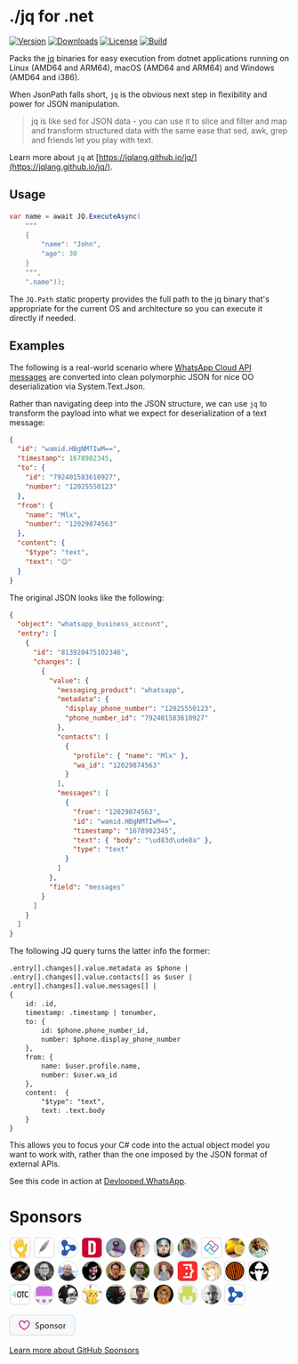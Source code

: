 # ./jq for .net

[![Version](https://img.shields.io/nuget/v/Devlooped.JQ.svg?color=royalblue)](https://www.nuget.org/packages/Devlooped.JQ) 
[![Downloads](https://img.shields.io/nuget/dt/Devlooped.JQ.svg?color=green)](https://www.nuget.org/packages/Devlooped.JQ) 
[![License](https://img.shields.io/github/license/devlooped/jq.svg?color=blue)](https://github.com/devlooped/jq/blob/main/license.txt) 
[![Build](https://img.shields.io/github/actions/workflow/status/devlooped/jq/build.yml?branch=main)](https://github.com/devlooped/jq/actions)

<!-- #content -->
Packs the [jq](https://jqlang.github.io/jq/) binaries for easy execution 
from dotnet applications running on Linux (AMD64 and ARM64), macOS (AMD64 and ARM64) 
and Windows (AMD64 and i386).

When JsonPath falls short, `jq` is the obvious next step in flexibility 
and power for JSON manipulation.

> jq is like sed for JSON data - you can use it to slice and filter and map 
> and transform structured data with the same ease that sed, awk, grep and 
> friends let you play with text.

Learn more about `jq` at [https://jqlang.github.io/jq/](https://jqlang.github.io/jq/).

## Usage

```csharp
var name = await JQ.ExecuteAsync(
    """
    {
        "name": "John",
        "age": 30
    }
    """,
    ".name"));
```

The `JQ.Path` static property provides the full path to the jq binary that's appropriate 
for the current OS and architecture so you can execute it directly if needed.

## Examples

The following is a real-world scenario where [WhatsApp Cloud API messages](https://developers.facebook.com/docs/whatsapp/cloud-api/webhooks/payload-examples) 
are converted into clean polymorphic JSON for nice OO deserialization via System.Text.Json.

Rather than navigating deep into the JSON structure, we can use `jq` to transform the payload 
into what we expect for deserialization of a text message:

```json
{
  "id": "wamid.HBgNMTIwM==",
  "timestamp": 1678902345,
  "to": {
    "id": "792401583610927",
    "number": "12025550123"
  },
  "from": {
    "name": "Mlx",
    "number": "12029874563"
  },
  "content": {
    "$type": "text",
    "text": "😊"
  }
}
```

The original JSON looks like the following: 

```json
{
  "object": "whatsapp_business_account",
  "entry": [
    {
      "id": "813920475102346",
      "changes": [
        {
          "value": {
            "messaging_product": "whatsapp",
            "metadata": {
              "display_phone_number": "12025550123",
              "phone_number_id": "792401583610927"
            },
            "contacts": [
              {
                "profile": { "name": "Mlx" },
                "wa_id": "12029874563"
              }
            ],
            "messages": [
              {
                "from": "12029874563",
                "id": "wamid.HBgNMTIwM==",
                "timestamp": "1678902345",
                "text": { "body": "\ud83d\ude0a" },
                "type": "text"
              }
            ]
          },
          "field": "messages"
        }
      ]
    }
  ]
}
```

The following JQ query turns the latter info the former:

```jq
.entry[].changes[].value.metadata as $phone |
.entry[].changes[].value.contacts[] as $user |
.entry[].changes[].value.messages[] | 
{
    id: .id,
    timestamp: .timestamp | tonumber,
    to: {
        id: $phone.phone_number_id,
        number: $phone.display_phone_number
    },
    from: {
        name: $user.profile.name,
        number: $user.wa_id
    },
    content:  {
        "$type": "text",
        text: .text.body
    }
}
```

This allows you to focus your C# code into the actual object model you want 
to work with, rather than the one imposed by the JSON format of external APIs.

See this code in action at [Devlooped.WhatsApp](https://github.com/devlooped/WhatsApp/blob/main/src/WhatsApp/Message.cs).


<!-- include https://github.com/devlooped/sponsors/raw/main/footer.md -->
# Sponsors 

<!-- sponsors.md -->
[![Clarius Org](https://raw.githubusercontent.com/devlooped/sponsors/main/.github/avatars/clarius.png "Clarius Org")](https://github.com/clarius)
[![MFB Technologies, Inc.](https://raw.githubusercontent.com/devlooped/sponsors/main/.github/avatars/MFB-Technologies-Inc.png "MFB Technologies, Inc.")](https://github.com/MFB-Technologies-Inc)
[![Torutek](https://raw.githubusercontent.com/devlooped/sponsors/main/.github/avatars/torutek-gh.png "Torutek")](https://github.com/torutek-gh)
[![DRIVE.NET, Inc.](https://raw.githubusercontent.com/devlooped/sponsors/main/.github/avatars/drivenet.png "DRIVE.NET, Inc.")](https://github.com/drivenet)
[![Keith Pickford](https://raw.githubusercontent.com/devlooped/sponsors/main/.github/avatars/Keflon.png "Keith Pickford")](https://github.com/Keflon)
[![Thomas Bolon](https://raw.githubusercontent.com/devlooped/sponsors/main/.github/avatars/tbolon.png "Thomas Bolon")](https://github.com/tbolon)
[![Kori Francis](https://raw.githubusercontent.com/devlooped/sponsors/main/.github/avatars/kfrancis.png "Kori Francis")](https://github.com/kfrancis)
[![Toni Wenzel](https://raw.githubusercontent.com/devlooped/sponsors/main/.github/avatars/twenzel.png "Toni Wenzel")](https://github.com/twenzel)
[![Uno Platform](https://raw.githubusercontent.com/devlooped/sponsors/main/.github/avatars/unoplatform.png "Uno Platform")](https://github.com/unoplatform)
[![Reuben Swartz](https://raw.githubusercontent.com/devlooped/sponsors/main/.github/avatars/rbnswartz.png "Reuben Swartz")](https://github.com/rbnswartz)
[![Jacob Foshee](https://raw.githubusercontent.com/devlooped/sponsors/main/.github/avatars/jfoshee.png "Jacob Foshee")](https://github.com/jfoshee)
[![](https://raw.githubusercontent.com/devlooped/sponsors/main/.github/avatars/Mrxx99.png "")](https://github.com/Mrxx99)
[![Eric Johnson](https://raw.githubusercontent.com/devlooped/sponsors/main/.github/avatars/eajhnsn1.png "Eric Johnson")](https://github.com/eajhnsn1)
[![David JENNI](https://raw.githubusercontent.com/devlooped/sponsors/main/.github/avatars/davidjenni.png "David JENNI")](https://github.com/davidjenni)
[![Jonathan ](https://raw.githubusercontent.com/devlooped/sponsors/main/.github/avatars/Jonathan-Hickey.png "Jonathan ")](https://github.com/Jonathan-Hickey)
[![Charley Wu](https://raw.githubusercontent.com/devlooped/sponsors/main/.github/avatars/akunzai.png "Charley Wu")](https://github.com/akunzai)
[![Ken Bonny](https://raw.githubusercontent.com/devlooped/sponsors/main/.github/avatars/KenBonny.png "Ken Bonny")](https://github.com/KenBonny)
[![Simon Cropp](https://raw.githubusercontent.com/devlooped/sponsors/main/.github/avatars/SimonCropp.png "Simon Cropp")](https://github.com/SimonCropp)
[![agileworks-eu](https://raw.githubusercontent.com/devlooped/sponsors/main/.github/avatars/agileworks-eu.png "agileworks-eu")](https://github.com/agileworks-eu)
[![Zheyu Shen](https://raw.githubusercontent.com/devlooped/sponsors/main/.github/avatars/arsdragonfly.png "Zheyu Shen")](https://github.com/arsdragonfly)
[![Vezel](https://raw.githubusercontent.com/devlooped/sponsors/main/.github/avatars/vezel-dev.png "Vezel")](https://github.com/vezel-dev)
[![ChilliCream](https://raw.githubusercontent.com/devlooped/sponsors/main/.github/avatars/ChilliCream.png "ChilliCream")](https://github.com/ChilliCream)
[![4OTC](https://raw.githubusercontent.com/devlooped/sponsors/main/.github/avatars/4OTC.png "4OTC")](https://github.com/4OTC)
[![Vincent Limo](https://raw.githubusercontent.com/devlooped/sponsors/main/.github/avatars/v-limo.png "Vincent Limo")](https://github.com/v-limo)
[![Jordan S. Jones](https://raw.githubusercontent.com/devlooped/sponsors/main/.github/avatars/jordansjones.png "Jordan S. Jones")](https://github.com/jordansjones)
[![domischell](https://raw.githubusercontent.com/devlooped/sponsors/main/.github/avatars/DominicSchell.png "domischell")](https://github.com/DominicSchell)
[![Justin Wendlandt](https://raw.githubusercontent.com/devlooped/sponsors/main/.github/avatars/jwendl.png "Justin Wendlandt")](https://github.com/jwendl)
[![Adrian Alonso](https://raw.githubusercontent.com/devlooped/sponsors/main/.github/avatars/adalon.png "Adrian Alonso")](https://github.com/adalon)
[![Michael Hagedorn](https://raw.githubusercontent.com/devlooped/sponsors/main/.github/avatars/Eule02.png "Michael Hagedorn")](https://github.com/Eule02)
[![](https://raw.githubusercontent.com/devlooped/sponsors/main/.github/avatars/henkmartijn.png "")](https://github.com/henkmartijn)
[![Sebastien Lebreton](https://raw.githubusercontent.com/devlooped/sponsors/main/.github/avatars/sailro.png "Sebastien Lebreton")](https://github.com/sailro)
[![torutek](https://raw.githubusercontent.com/devlooped/sponsors/main/.github/avatars/torutek.png "torutek")](https://github.com/torutek)


<!-- sponsors.md -->

[![Sponsor this project](https://raw.githubusercontent.com/devlooped/sponsors/main/sponsor.png "Sponsor this project")](https://github.com/sponsors/devlooped)
&nbsp;

[Learn more about GitHub Sponsors](https://github.com/sponsors)

<!-- https://github.com/devlooped/sponsors/raw/main/footer.md -->
